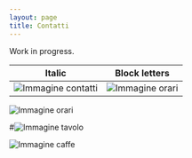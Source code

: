 ```yaml
---
layout: page
title: Contatti
---
```


Work in progress.

| Italic             |  Block letters |
:-------------------------:|:-------------------------:
![Immagine contatti](https://i.picsum.photos/id/4/5616/3744.jpg) | ![Immagine orari](https://i.picsum.photos/id/357/3888/2592.jpg)


![Immagine orari](https://i.picsum.photos/id/357/3888/2592.jpg)


#![Immagine tavolo](https://i.picsum.photos/id/163/2000/1333.jpg)


![Immagine caffe](https://i.picsum.photos/id/63/5422/3050.jpg)
